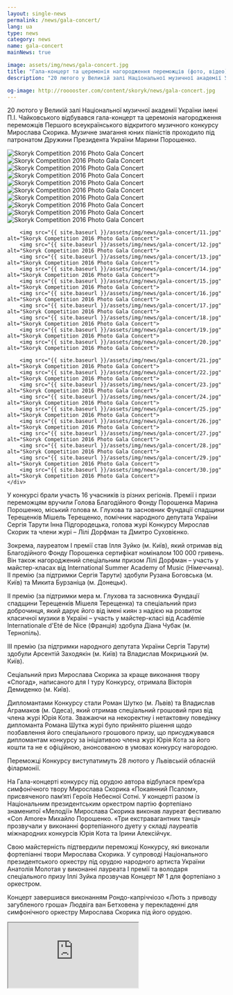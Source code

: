 ```yaml
---
layout: single-news
permalink: /news/gala-concert/
lang: ua
type: news
category: news
name: gala-concert
mainNews: true

image: assets/img/news/gala-concert.jpg
title: "Гала-концерт та церемонія нагородження переможців (фото, відео)"
description: "20 лютого у Великій залі Національної музичної академії України імені П.І. Чайковського відбувався гала-концерт та церемонія нагородження переможців Першого всеукраїнського відкритого музичного конкурсу Мирослава Скорика"

og-image: http://rooooster.com/content/skoryk/news/gala-concert.jpg
---
```


20 лютого у Великій залі Національної музичної академії України імені П.І. Чайковського відбувався гала-концерт та церемонія нагородження переможців Першого всеукраїнського відкритого музичного конкурсу Мирослава Скорика. Музичне змагання юних піаністів проходило під патронатом Дружини Президента України Марини Порошенко.

<div class="gallery">
    <div class="fotorama">
        <img src="{{ site.baseurl }}/assets/img/news/gala-concert/01.jpg" alt="Skoryk Competition 2016 Photo Gala Concert">
        <img src="{{ site.baseurl }}/assets/img/news/gala-concert/02.jpg" alt="Skoryk Competition 2016 Photo Gala Concert">
        <img src="{{ site.baseurl }}/assets/img/news/gala-concert/03.jpg" alt="Skoryk Competition 2016 Photo Gala Concert">
        <img src="{{ site.baseurl }}/assets/img/news/gala-concert/04.jpg" alt="Skoryk Competition 2016 Photo Gala Concert">
        <img src="{{ site.baseurl }}/assets/img/news/gala-concert/05.jpg" alt="Skoryk Competition 2016 Photo Gala Concert">
        <img src="{{ site.baseurl }}/assets/img/news/gala-concert/06.jpg" alt="Skoryk Competition 2016 Photo Gala Concert">
        <img src="{{ site.baseurl }}/assets/img/news/gala-concert/07.jpg" alt="Skoryk Competition 2016 Photo Gala Concert">
        <img src="{{ site.baseurl }}/assets/img/news/gala-concert/08.jpg" alt="Skoryk Competition 2016 Photo Gala Concert">
        <img src="{{ site.baseurl }}/assets/img/news/gala-concert/09.jpg" alt="Skoryk Competition 2016 Photo Gala Concert">
        <img src="{{ site.baseurl }}/assets/img/news/gala-concert/10.jpg" alt="Skoryk Competition 2016 Photo Gala Concert">

        <img src="{{ site.baseurl }}/assets/img/news/gala-concert/11.jpg" alt="Skoryk Competition 2016 Photo Gala Concert">
        <img src="{{ site.baseurl }}/assets/img/news/gala-concert/12.jpg" alt="Skoryk Competition 2016 Photo Gala Concert">
        <img src="{{ site.baseurl }}/assets/img/news/gala-concert/13.jpg" alt="Skoryk Competition 2016 Photo Gala Concert">
        <img src="{{ site.baseurl }}/assets/img/news/gala-concert/14.jpg" alt="Skoryk Competition 2016 Photo Gala Concert">
        <img src="{{ site.baseurl }}/assets/img/news/gala-concert/15.jpg" alt="Skoryk Competition 2016 Photo Gala Concert">
        <img src="{{ site.baseurl }}/assets/img/news/gala-concert/16.jpg" alt="Skoryk Competition 2016 Photo Gala Concert">
        <img src="{{ site.baseurl }}/assets/img/news/gala-concert/17.jpg" alt="Skoryk Competition 2016 Photo Gala Concert">
        <img src="{{ site.baseurl }}/assets/img/news/gala-concert/18.jpg" alt="Skoryk Competition 2016 Photo Gala Concert">
        <img src="{{ site.baseurl }}/assets/img/news/gala-concert/19.jpg" alt="Skoryk Competition 2016 Photo Gala Concert">
        <img src="{{ site.baseurl }}/assets/img/news/gala-concert/20.jpg" alt="Skoryk Competition 2016 Photo Gala Concert">

        <img src="{{ site.baseurl }}/assets/img/news/gala-concert/21.jpg" alt="Skoryk Competition 2016 Photo Gala Concert">
        <img src="{{ site.baseurl }}/assets/img/news/gala-concert/22.jpg" alt="Skoryk Competition 2016 Photo Gala Concert">
        <img src="{{ site.baseurl }}/assets/img/news/gala-concert/23.jpg" alt="Skoryk Competition 2016 Photo Gala Concert">
        <img src="{{ site.baseurl }}/assets/img/news/gala-concert/24.jpg" alt="Skoryk Competition 2016 Photo Gala Concert">
        <img src="{{ site.baseurl }}/assets/img/news/gala-concert/25.jpg" alt="Skoryk Competition 2016 Photo Gala Concert">
        <img src="{{ site.baseurl }}/assets/img/news/gala-concert/26.jpg" alt="Skoryk Competition 2016 Photo Gala Concert">
        <img src="{{ site.baseurl }}/assets/img/news/gala-concert/27.jpg" alt="Skoryk Competition 2016 Photo Gala Concert">
        <img src="{{ site.baseurl }}/assets/img/news/gala-concert/28.jpg" alt="Skoryk Competition 2016 Photo Gala Concert">
        <img src="{{ site.baseurl }}/assets/img/news/gala-concert/29.jpg" alt="Skoryk Competition 2016 Photo Gala Concert">
        <img src="{{ site.baseurl }}/assets/img/news/gala-concert/30.jpg" alt="Skoryk Competition 2016 Photo Gala Concert">
    </div>
</div>

У конкурсі брали участь 16 учасників із різних регіонів. Премії і призи переможцям вручили Голова Благодійного Фонду Порошенка Марина Порошенко, міський голова м. Глухова та засновник Фундації спадщини Терещенків Мішель Терещенко, помічник народного депутата України Сергія Тарути Інна Підгородецька, голова журі Конкурсу Мирослав Скорик та члени журі – Лілі Дорфман та Дмитро Суховієнко.

Зокрема, лауреатом І премії став Ілля Зуйко (м. Київ), який отримав від Благодійного Фонду Порошенка сертифікат номіналом 100 000 гривень. Він також нагороджений спеціальним призом Лілі Дорфман – участь у майстер-класах  від International Summer Academy of Music (Німеччина).
ІІ премію (за підтримки Сергія Тарути) здобули Рузана Боговська (м. Київ) та Микита Бурзанiца  (м. Донецьк).

ІІ премію (за підтримки мера м. Глухова та засновника Фундації спадщини Терещенків Мішеля Терещенка) та спеціальний приз доброчинця, який дарує його від імені киян з надією на розвиток класичної музики в Україні – участь у майстер-класі від Académie Internationale d'Eté de Nice (Франція) здобула Діана Чубак (м. Тернопіль).

ІІІ премію (за підтримки народного депутата України Сергія Тарути) здобули Арсентій Заходякін (м. Київ) та Владислав Мокрицький (м. Київ).

Сеціальний приз Мирослава Скорика за краще виконання твору «Спогад», написаного для І туру Конкурсу, отримала Вікторія Демиденко (м. Київ).

Дипломантами Конкурсу стали Роман Шутко (м. Львів) та Владислав Аграмаков (м. Одеса), який отримав спеціальний грошовий приз від члена журі Юрія Кота. Зважаючи на некоректну і нетактовну поведінку дипломанта Романа Шутка журі було прийнято рішення щодо позбавлення його спеціального грошового призу, що присуджувався дипломантам конкурсу за ініціативою члена журі Юрія Кота за його кошти та не є офіційною, анонсованою в умовах конкурсу нагородою.

Переможці Конкурсу виступатимуть 28 лютого у Львівській обласній філармонії.

На Гала-концерті конкурсу під орудою автора відбулася прем’єра симфонічного твору Мирослава Скорика  «Покаянний Псалом», присвяченого пам’яті Героїв Небесної Сотні. У концерті разом із Національним президентським оркестром партію фортепіано знаменитої «Мелодії» Мирослава Скорика виконав лауреат фестивалю «Con Amore»  Михайло Порошенко. «Три екстравагантних танці» прозвучали у виконанні фортепіанного дуету у складі лауреатів міжнародних конкурсів Юрія Кота та Ірини Алексійчук.

Свою майстерність підтвердили переможці Конкурсу, які виконали фортепіанні твори Мирослава Скорика. У супроводі Національного президентського оркестру під орудою народного артиста України Анатолія Молотая у виконанні лауреата І премії та володаря спеціального призу Іллі Зуйка прозвучав Концерт № 1 для фортепіано з оркестром.

Концерт завершився виконанням Рондо-капріччіозо «Лють з приводу загубленого гроша» Людвіга ван Бетховена у перекладенні для симфонічного оркестру Мирослава Скорика під його орудою.

<div class="video-content">
    <div class="video-content__ratio">
        <iframe class="video-content__iframe" src="https://www.youtube.com/embed/MEYOo3N1c-c"></iframe>
    </div>
</div>
